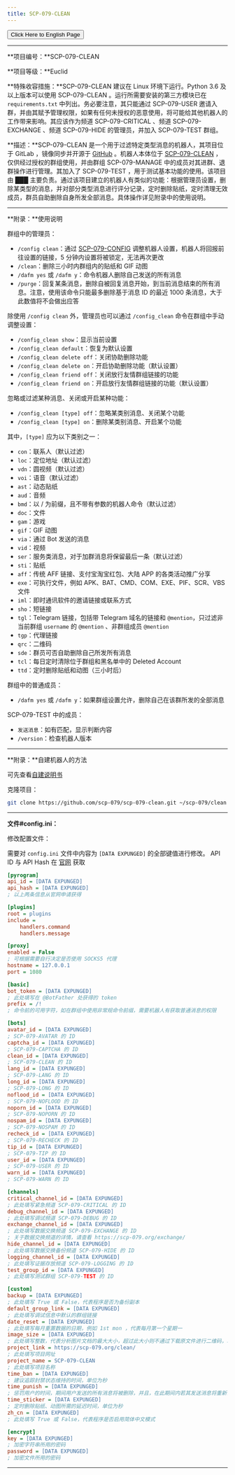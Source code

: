 ```yaml
---
title: SCP-079-CLEAN
---
```


<button onmouseover="PlaySound('totop1')" onmouseout="StopSound('totop1')" onclick="window.location.href = '/clean/';" class="en">Click Here to English Page</button>

---

<link rel="stylesheet" href="/css/chinese.css">

**项目编号：**SCP-079-CLEAN

**项目等级：**Euclid

**特殊收容措施：**SCP-079-CLEAN 建议在 Linux 环境下运行。Python 3.6 及以上版本可以使用 SCP-079-CLEAN 。运行所需要安装的第三方模块已在 `requirements.txt` 中列出。务必要注意，其只能通过 SCP-079-USER 邀请入群，并由其赋予管理权限，如果有任何未授权的恶意使用，将可能给其他机器人的工作带来影响。其应该作为频道 SCP-079-CRITICAL 、频道 SCP-079-EXCHANGE 、频道 SCP-079-HIDE 的管理员，并加入 SCP-079-TEST 群组。

**描述：**SCP-079-CLEAN 是一个用于过滤特定类型消息的机器人，其项目位于 GitLab ，镜像同步并开源于 <a href="https://github.com/scp-079/scp-079-clean" target="_blank">GitHub</a> 。机器人本体位于 <a href="https://t.me/SCP_079_CLEAN_BOT" class="079" target="_blank">SCP-079-CLEAN</a> ，仅供经过授权的群组使用，并由群组 SCP-079-MANAGE 中的成员对其进群、退群操作进行管理。其加入了 SCP-079-TEST ，用于测试基本功能的使用。该项目由 ███ 主要负责。通过该项目建立的机器人有类似的功能：根据管理员设置，删除某类型的消息，并对部分类型消息进行评分记录，定时删除贴纸，定时清理无效成员，群员自助删除自身所发全部消息。具体操作详见附录中的使用说明。

---

**附录：**使用说明

群组中的管理员：

- `/config clean`：通过 [SCP-079-CONFIG](/config/) 调整机器人设置，机器人将回报前往设置的链接，5 分钟内设置将被锁定，无法再次更改
- `/clean`：删除三小时内群组内的贴纸和 GIF 动图
- `/dafm yes` 或 `/dafm y`：命令机器人删除自己发送的所有消息
- `/purge`：回复某条消息，删除自被回复消息开始，到当前消息结束的所有消息。注意，使用该命令只能最多删除基于消息 ID 的最近 1000 条消息，大于此数值将不会做出应答

除使用 `/config clean` 外，管理员也可以通过 `/config_clean` 命令在群组中手动调整设置：

- `/config_clean show`：显示当前设置
- `/config_clean default`：恢复为默认设置
- `/config_clean delete off`：关闭协助删除功能
- `/config_clean delete on`：开启协助删除功能（默认设置）
- `/config_clean friend off`：关闭放行友情群组链接的功能
- `/config_clean friend on`：开启放行友情群组链接的功能（默认设置）

忽略或过滤某种消息、关闭或开启某种功能：

- `/config_clean [type] off`：忽略某类别消息、关闭某个功能
- `/config_clean [type] on`：删除某类别消息、开启某个功能

其中，`[type]` 应为以下类别之一：

- `con`：联系人（默认过滤）
- `loc`：定位地址（默认过滤）
- `vdn`：圆视频（默认过滤）
- `voi`：语音（默认过滤）
- `ast`：动态贴纸
- `aud`：音频
- `bmd`：以 / 为前缀，且不带有参数的机器人命令（默认过滤）
- `doc`：文件
- `gam`：游戏
- `gif`：GIF 动图
- `via`：通过 Bot 发送的消息
- `vid`：视频
- `ser`：服务类消息，对于加群消息将保留最后一条（默认过滤）
- `sti`：贴纸
- `aff`：传统 AFF 链接、支付宝淘宝红包、大陆 APP 的各类活动推广分享
- `exe`：可执行文件，例如 APK、BAT、CMD、COM、EXE、PIF、SCR、VBS 文件
- `iml`：即时通讯软件的邀请链接或联系方式
- `sho`：短链接
- `tgl`：Telegram 链接，包括带 Telegram 域名的链接和 `@mention`，只过滤非当前群组 `username` 的 `@mention` 、非群组成员 `@mention`
- `tgp`：代理链接
- `qrc`：二维码
- `sde`：群员可否自助删除自己所发所有消息
- `tcl`：每日定时清除位于群组和黑名单中的 Deleted Account
- `ttd`：定时删除贴纸和动图（三小时后）

群组中的普通成员：

- `/dafm yes` 或 `/dafm y`：如果群组设置允许，删除自己在该群所发的全部消息

SCP-079-TEST 中的成员：

- `发送消息`：如有匹配，显示判断内容
- `/version`：检查机器人版本

---

**附录：**自建机器人的方法

可先查看<a href="/how-zh/">自建说明书</a>

克隆项目：

```bash
git clone https://github.com/scp-079/scp-079-clean.git ~/scp-079/clean
```

---

**文件#config.ini：**

修改配置文件：

需要对 `config.ini` 文件中内容为 `[DATA EXPUNGED]` 的全部键值进行修改。 API ID 与 API Hash 在 <a href="https://my.telegram.org" target="_blank">官网</a> 获取

```ini
[pyrogram]
api_id = [DATA EXPUNGED]
api_hash = [DATA EXPUNGED]
; 以上两条信息从官网申请获得

[plugins]
root = plugins
include =
    handlers.command
    handlers.message

[proxy]
enabled = False
; 可根据需要自行决定是否使用 SOCKS5 代理
hostname = 127.0.0.1
port = 1080

[basic]
bot_token = [DATA EXPUNGED]
; 此处填写在 @BotFather 处获得的 token
prefix = /!
; 命令前的可用字符，如在群组中使用非常规命令前缀，需要机器人有获取普通消息的权限

[bots]
avatar_id = [DATA EXPUNGED]
; SCP-079-AVATAR 的 ID
captcha_id = [DATA EXPUNGED]
; SCP-079-CAPTCHA 的 ID
clean_id = [DATA EXPUNGED]
; SCP-079-CLEAN 的 ID
lang_id = [DATA EXPUNGED]
; SCP-079-LANG 的 ID
long_id = [DATA EXPUNGED]
; SCP-079-LONG 的 ID
noflood_id = [DATA EXPUNGED]
; SCP-079-NOFLOOD 的 ID
noporn_id = [DATA EXPUNGED]
; SCP-079-NOPORN 的 ID
nospam_id = [DATA EXPUNGED]
; SCP-079-NOSPAM 的 ID
recheck_id = [DATA EXPUNGED]
; SCP-079-RECHECK 的 ID
tip_id = [DATA EXPUNGED]
; SCP-079-TIP 的 ID
user_id = [DATA EXPUNGED]
; SCP-079-USER 的 ID
warn_id = [DATA EXPUNGED]
; SCP-079-WARN 的 ID

[channels]
critical_channel_id = [DATA EXPUNGED]
; 此处填写紧急频道 SCP-079-CRITICAL 的 ID
debug_channel_id = [DATA EXPUNGED]
; 此处填写调试频道 SCP-079-DEBUG 的 ID
exchange_channel_id = [DATA EXPUNGED]
; 此处填写数据交换频道 SCP-079-EXCHANGE 的 ID
; 关于数据交换频道的详情，请查看 https://scp-079.org/exchange/
hide_channel_id = [DATA EXPUNGED]
; 此处填写数据交换备份频道 SCP-079-HIDE 的 ID
logging_channel_id = [DATA EXPUNGED]
; 此处填写证据存放频道 SCP-079-LOGGING 的 ID
test_group_id = [DATA EXPUNGED]
; 此处填写测试群组 SCP-079-TEST 的 ID

[custom]
backup = [DATA EXPUNGED]
; 此处填写 True 或 False，代表程序是否为备份副本
default_group_link = [DATA EXPUNGED]
; 此处填写调试信息中默认的群组链接
date_reset = [DATA EXPUNGED]
; 此处填写每月重置数据的日期，例如 1st mon ，代表每月第一个星期一
image_size = [DATA EXPUNGED]
; 此处填写整数，代表分析图片文档的最大大小，超过此大小则不通过下载原文件进行二维码，单位为 B
project_link = https://scp-079.org/clean/
; 此处填写项目网址
project_name = SCP-079-CLEAN
; 此处填写项目名称
time_ban = [DATA EXPUNGED]
; 建议追踪封禁状态维持的时间，单位为秒
time_punish = [DATA EXPUNGED]
; 惩罚用户的时间，期间用户发送的所有消息将被删除，并且，在此期间内若其发送消息将重新计时
time_sticker = [DATA EXPUNGED]
; 定时删除贴纸、动图所需的延迟时间，单位为秒
zh_cn = [DATA EXPUNGED]
; 此处填写 True 或 False，代表程序是否启用简体中文模式

[encrypt]
key = [DATA EXPUNGED]
; 加密字符串所用的密码
password = [DATA EXPUNGED]
; 加密文件所用的密码
```

---


<audio src="/audio/door/dooropenpage.ogg" autoplay></audio>
<audio id="dooropen079" src="/audio/door/dooropen079.ogg"/>
